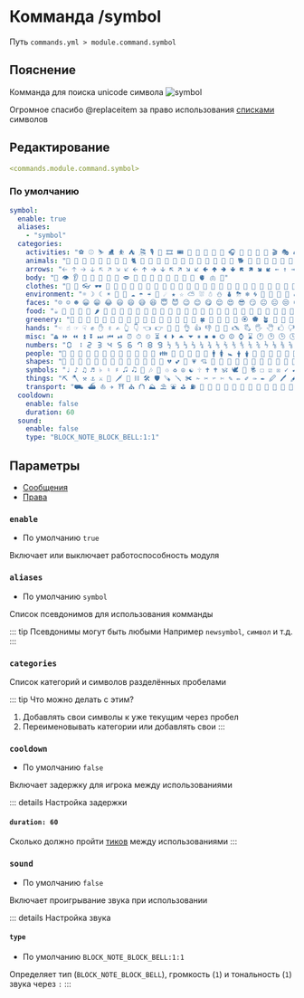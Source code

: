 # Комманда /symbol
Путь `commands.yml > module.command.symbol`

## Пояснение
Комманда для поиска unicode символа
![symbol](/commandsymbol.png)

Огромное спасибо @replaceitem за право использования [списками](https://github.com/replaceitem/symbol-chat) символов

## Редактирование
```yaml
<commands.module.command.symbol>
```

### По умолчанию
```yaml
symbol:
  enable: true
  aliases:
    - "symbol"
  categories:
    activities: "⚽ ⚾ ⛷ ⛸ ⛹ ⛺ 🎘 🎙 🎤 🎞 🎟 🎠 🎡 🎢 🎥 🎦 🎧 🎨 🎩 🎪 🎫 🎬 🎭 🎮 🕹 🎯 🎰 🎱 🎲 🎳 🎴 🎽 🎾 🎿 🏀 🏁 🏂 🏃 🏄 🏇 🏈 🏉 🏊 🏋 🏌 🏍 🏎 🏏 🏐 🏑 🏒 🏓 🥊 🥋 🥌 🥍 🥎 🥏 🪀 🪁 🪂 🪃 🪄 🪅 🪆 🤺 🤻 🤼 🤽 🤾 🤿 🧗 🧘 🤳 🤷 🤸 🤹 🏕 🏖 🏸 🏹 💒 🎀 🎁 🧧 🎂 🎃 🎄 🎅 🎆 🎇 🎈 🎉 🎊 🎋 🎌 🎍 🎎 🎏 🎐 🎑"
    animals: "🐀 🐁 🐂 🐃 🐄 🐅 🐆 🐇 🐈 🐉 🐊 🐋 🐌 🐍 🐎 🐏 🐐 🐑 🐒 🐓 🐔 🐕 🐖 🐗 🐘 🐙 🐚 🐛 🐜 🐝 🐞 🐟 🐠 🐡 🐢 🐣 🐤 🐥 🐦 🐧 🐨 🐩 🐪 🐫 🐬 🐭 🐮 🐯 🐰 🐱 🐲 🐳 🐴 🐵 🐶 🐷 🐸 🐹 🐺 🐻 🐼 🐽 🐾 🐿 🕷 🕸 🦀 🦁 🦂 🦃 🦄 🦅 🦆 🦇 🦈 🦉 🦊 🦋 🦌 🦍 🦎 🦏 🦐 🦑 🦒 🦓 🦔 🦕 🦖 🦗 🦘 🦙 🦚 🦛 🦜 🦝 🦞 🦟 🦠 🦡 🦢 🦣 🦤 🦥 🦦 🦧 🦨 🦩 🦪 🦫 🦬 🦭 🦮 🪰 🪱 🪲 🪳 🪹 🪺 🪼 🪿 🫎 🫏"
    arrows: "🡠 🡡 🡢 🡣 🡤 🡥 🡦 🡧 🡨 🡩 🡪 🡫 🡬 🡭 🡮 🡯 🢀 🢁 🢂 🢃 🢄 🢅 🢆 🢇 ← ↑ → ↓ ↔ ⇄ ⇵ ⇏ ⇒ ⇔ 🠘 🠙 🠚 🠛 🔙 🔚 🔛 🔜 🔝 🗘"
    body: "👀 👁 👂 🦻 👃 👄 👅 💋 🗢 💪 🦴 🦵 🦶 🦷 🦾 🦿 🧠 🫀 🫁 🫦"
    clothes: "👑 👒 👓 🕶 👔 👕 👖 👗 👘 👙 👚 👛 👜 👝 👞 👟 👠 👡 👢 🥻 🥼 🥽 🥾 🥿 🦺 🦯 🧢 🧣 🧤 🧥 🧦 🩰 🩱 🩲 🩳 🩴 🪖"
    environment: "☼ ☽ ☾ ☀ 🌄 🌅 ☁ ☂ ☔ 🌂 ☄ ★ ☆ ⛅ ⛆ ☃ ⛄ ⛇ ⛈ ❄ 🌀 🌁 🌈 🌊 🌋 🌢 💧 🌣 🌤 🌥 🌦 🌧 🌨 🌩 🌪 🌫 🌬 🌆 🌇 🌉 ⭐ ⭑ ⭒ ⯪ ⯫ 🔯 🌃 🌌 🌞 🌟 🌠 🌍 🌎 🌏 🌐 🗺 🪐 🌑 🌒 🌓 🌔 🌕 🌖 🌗 🌘 🌙 🌚 🌛 🌜 🌝 🏔 🏜 🏝 🏞"
    faces: "☹ ☺ ☻ 😀 😁 😂 😃 😄 😅 😆 😇 😈 😉 😊 😋 😌 😍 😎 😏 😐 😑 😒 😓 😔 😕 😖 😗 😘 😙 😚 😛 😜 😝 😞 😟 😠 😡 😢 😣 😤 😥 😦 😧 😨 😩 😪 😫 😬 😭 😮 😯 😰 😱 😲 😳 😴 😵 😶 😷 😸 😹 😺 😻 😼 😽 😾 😿 🙀 🙁 🙂 🙃 🙄 🙅 🙆 🙇 🙈 🙉 🙊 🙋 🙌 🙍 🙎 🙏 🤐 🤑 🤒 🤓 🤔 🤕 🤗 🤠 🤡 🤢 🤣 🤤 🤥 🤦 🤧 🤨 🤩 🤪 🤫 🤬 🤭 🤮 🤯 🥰 🥱 🥲 🥳 🥴 🥵 🥶 🥷 🥸 🥹 🥺 🧐 🫠 🫡 🫢 🫣 🫤 🫥 🫨"
    food: "☕ 🌭 🌮 🌯 🌰 🌶 🍅 🍆 🍇 🍈 🍉 🍊 🍋 🍌 🍍 🍎 🍏 🍐 🍑 🍒 🍓 🍔 🍕 🍖 🍗 🍘 🍙 🍚 🍛 🍜 🍝 🍞 🍟 🍠 🍡 🍢 🍣 🍤 🍥 🍦 🍧 🍨 🍩 🍪 🍫 🍬 🍭 🍮 🍯 🍰 🍱 🍲 🍳 🍴 🍵 🍶 🍷 🍸 🍹 🍺 🍻 🍼 🍽 🍾 🍿 🥐 🥑 🥒 🥓 🥔 🥕 🥖 🥗 🥘 🥙 🥚 🥛 🥜 🥝 🥞 🥟 🥠 🥡 🥢 🥣 🥤 🥥 🥦 🥧 🥨 🥩 🥪 🥫 🥬 🥭 🥮 🥯 🧀 🧁 🧂 🧃 🧄 🧅 🧆 🧇 🧈 🧉 🧊 🧋 🫐 🫑 🫒 🫓 🫔 🫕 🫖 🫗 🫘 🫙 🫚 🫛"
    greenery: "🌱 🌲 🌳 🌴 🌵 🌷 🌸 🌹 🥀 💮 🌺 🌻 🌼 🌽 🌾 🌿 🍀 🍁 🍂 🍃 🍄 🏵 🏶 🪴 🪷 🪸 🪻"
    hands: "☜ ☝ ☞ ☟ ✊ ✋ ✌ ✍ 👆 👇 👈 👉 👊 👋 👌 👍 👎 👏 👐 🖎 🖏 🖐 🖑 🖒 🖓 🖔 🖕 🖖 🖗 🖘 🖙 🖚 🖛 🖜 🖝 🖞 🖟 🖠 🖡 🖢 🖣 🤌 🤏 🤘 🤙 🤚 🤛 🤜 🤝 🤞 🤟 🤲 🫰 🫱 🫲 🫳 🫴 🫵 🫶 🫷 🫸"
    misc: "⏏ ⏩ ⏪ ⏫ ⏬ ⏭ ⏮ ⏯ ⏰ ⏱ ⏲ ⏳ ⏴ ⏵ ⏶ ⏷ ⏸ ⏹ ⏺ ⏻ ⏼ ⌚ ⌛ 🕐 🕑 🕒 🕓 🕔 🕕 🕖 🕗 🕘 🕙 🕚 🕛 🕜 🕝 🕞 🕟 🕠 🕡 🕢 🕣 🕤 🕥 🕦 🕧 🔅 🔆 🔇 🔈 🔉 🔊 🕨 🕩 🕪 🕫 🕬 🕭 🔋 🪫 🔌 🔍 🔎 🛜 🗔 🗕 🗖 🗗 🗘 🗙 🗚 🗛 ✉ 💌 📧 📨 📩 🖂 🖃 🖄 🖅 🖆 🪪 ⚐ ⚑ ⚕ ⚖ ⚗ ⚘ ⚙ ⛭ ⛮ ⚠ ⚡ ⚰ ⚱ ♔ ♕ ♖ ♗ ♘ ♙ ♚ ♛ ♜ ♝ ♞ ♟ ♠ ♡ ♢ ♣ ♤ ♥ ♦ ♧ ⚀ ⚁ ⚂ ⚃ ⚄ ⚅ ⛀ ⛁ ⛂ ⛃ 💠 🔰 💢 💤 💥 🔥 💦 💨 🫧 💫 💬 💭 🗨 🗩 🗪 🗫 🗬 🗭 🗮 🗯 🗰 🗱 🗲 💱 💲 💳 💴 💵 💶 💷 💸 🪙 💹 📈 📉 📊 🗠"
    numbers: "🯰 🯱 🯲 🯳 🯴 🯵 🯶 🯷 🯸 🯹 ½ ↉ ⅓ ⅔ ¼ ¾ ⅕ ⅖ ⅗ ⅘ ⅙ ⅚ ⅐ ⅛ ⅜ ⅝ ⅞ ⅑ ⅒ ⅟ ⓪ ① ② ③ ④ ⑤ ⑥ ⑦ ⑧ ⑨ ⑩ ⑪ ⑫ ⑬ ⑭ ⑮ ⑯ ⑰ ⑱ ⑲ ⑳ ⓿ ➊ ➋ ➌ ➍ ➎ ➏ ➐ ➑ ➒ ➓ Ⅰ Ⅱ Ⅲ Ⅳ Ⅴ Ⅵ Ⅶ Ⅷ Ⅸ Ⅹ Ⅺ Ⅻ Ⅼ Ⅽ Ⅾ Ⅿ"
    people: "👣 👤 👥 👦 👧 👨 👩 🧑 🧒 🧓 🧔 🧕 👪 👫 👬 👭 🧍 🧎 🚹 🚺 🚼 🛉 🛊 🧏 👮 👯 👰 👱 👲 🤶 👳 👴 👵 👶 👷 👸 👹 👺 👼 🤰 🫂 🫃 🫄 🤱 🧖 👻 👽 👾 🤖 🧌 👿 ☠ 💀 🕱 💁 💂 🤴 🫅 🤵 💃 🕺 💆 💇 💏 💑 🗣 🦸 🦹 🕴 🕵 🧙 🧚 🧛 🧜 🧝 🧞 🧟"
    shapes: "🔲 🔳 🔴 🔵 🔶 🔷 🔸 🔹 🔺 🔻 🔼 🔽 💓 💔 💕 💖 💗 💘 💙 💚 💛 💜 🖤 💝 💞 💟 🤍 🤎 🧡 🩵 🩶 🩷 ❣ ❤ ❥ ❦ ❧ 🎔 │ ┤ ╡ ╢ ╖ ╕ ╣ ║ ╗ ╝ ╜ ╛ ┐ └ ┴ ┬ ├ ─ ┼ ╞ ╟ ╚ ╔ ╩ ╦ ╠ ═ ╬ ╧ ╨ ╤ ╥ ╙ ╘ ╒ ╓ ╫ ╪ ┘ ┌ ▁ ▂ ▃ ▄ ▅ ▆ ▇ █ ▉ ▊ ▋ ▌ ▍ ▎ ▏ ▕ ▐ ▔ ▀ ▝ ▖ ▗ ▘ ▙ ▛ ▜ ▟ ▞ ▚"
    symbols: "♩ ♪ ♫ ♬ ♭ ♮ ♯ 🎜 🎝 🎵 🎶 🎼 ♲ ♻ ☮ ☯ 🕆 🕇 🕈 🕉 🕊 🕎 🕏 ☐ ☑ ☒ ✓ ✔ ✕ ✖ ✗ ✘ ❌ ❎ 🗴 🗵 🗶 🗷 🗸 🗹 ♿ 🔞 ⛔ 🕲 🚫 🚬 🚭 🚮 🚯 🚰 🚱 🛆 🛇 🛈 🛑 🔟 🔠 🔡 🔢 🔣 🔤 🆑 🆒 🆓 🆔 🆕 🆖 🆗 🆘 🆙 🆚 ❓ ❔ ❕ ❗ ❛ ❜ ❝ ❞ ❟ ❠ 💯 🏱 🏲 🏳 🏴 🚩"
    things: "⛏ 🪓 ⚒ ⚓ ⚔ 🎣 🗡 🔱 ⛓ 🛠 🛡 🪚 🪛 ✀ ✁ ✂ ✃ ✄ ✎ ✏ ✐ ✑ ✒ 🖉 🖊 🖋 🖌 🖍 🌡 🏷 🎒 🎓 🎕 💐 🎖 🎗 🏅 🥇 🥈 🥉 🏆 🎚 🎛 🎷 🎸 🎹 🎺 🎻 🪇 🪈 🪕 🪗 🪘 🏺 💄 💅 🪨 🪵 🪶 🪽 💈 💉 💊 🧪 🧫 🩸 🩹 🩺 🩻 🩼 🧬 🧭 🧮 🧯 🧰 🧱 🧲 🧳 🧴 🧵 🧶 🧷 🧸 🧹 🧺 🧻 🧼 🧽 🧾 🧿 💍 💎 💡 💣 🧨 🥁 🥂 🥃 🥄 🥅 🥆 🧩 🪠 🪡 🪢 🪣 🪤 🪥 🪦 🪧 💩 💰 💺 💻 💼 💽 🖭 🖴 💾 🖪 🖫 🖬 💿 📀 🖸 📁 📂 🖿 🗀 🗁 🗂 🗃 🗄 📃 📄 📅 📆 📇 🖹 🖺 🖻 🖼 🖽 🖾 📋 📌 📍 🖈 📎 🖇 📏 📐 📑 📒 📓 📔 📕 📖 📗 📘 📙 📚 📛 📜 📝 🗅 🗆 🗇 🗈 🗉 🗊 🗋 🗌 🗍 🗎 🗏 🗐 🗑 🗒 🗓 📞 📟 📠 📡 📢 📣 📤 📥 📦 📪 📫 📬 📭 📮 📯 📰 📱 📲 📳 📴 📵 📶 🕻 🕼 🕽 🕾 🕿 🖀 🖁 📷 📸 📹 📺 📻 📼 📽 📾 📿 🖥 🖦 🖧 🖨 🖩 🖮 🖯 🖰 🖱 🖲 🖳 🖵 🖶 🖷 🔏 🔐 🔑 🔒 🔓 🔔 🔕 🔖 🔗 🔘 🔦 🔧 🔨 🔩 🔪 🔫 🔬 🔭 🔮 🪒 🪔 🕮 🕯 🕰 🗳 🛍 🛎 🛢 🗜 🗝 🗞 🗟 🕳"
    transport: "⛟ ⛴ ⛵ ✈ ⛩ ⛪ ⛫ ⛰ ⛱ ⛲ ⛳ ⛽ 🗻 🗼 🗽 🗾 🗿 🚀 🚁 🚂 🚃 🚄 🚅 🚆 🚇 🚈 🚉 🚊 🛲 🚋 🚌 🚍 🚎 🚏 🚐 🚑 🚒 🛱 🚓 🚔 🚕 🚖 🚗 🛻 🚘 🚙 🚚 🚛 🚜 🚝 🚞 🚟 🚠 🚡 🚢 🛳 🚣 🚤 🛶 🛥 🛦 🛧 🛨 🛩 🛪 🛫 🛬 🛰 🛴 🛵 🛹 🛼 🛺 🛷 🦼 🦽 🛸 🛒 🚥 🚦 🚧 🚨 🏗 🏘 🏙 🏚 🏛 🏟 🏠 🏡 🏢 🏣 🏤 🏥 🏦 🏧 🏨 🏩 🏪 🏫 🏬 🏭 🏮 🏯 🏰 🕋 🕌 🕍 🛐 🛓 🛔 🛕 🛖 🚲 🚳 🚴 🚵 🚶 🚷 🚸 🚪 🪑 🪟 🪜 🪝 🪞 🚻 🚽 🚾 🚿 🛀 🛁 🛂 🛃 🛄 🛅 🛋 🛌 🛏 🛗 🛝 🛞 🛟 🛣 🛤"
  cooldown:
    enable: false
    duration: 60
  sound:
    enable: false
    type: "BLOCK_NOTE_BLOCK_BELL:1:1"
```

## Параметры

- [Сообщения](/en/messages/ru_ru/module/command/symbol/)
- [Права](/en/permissions/module/command/symbol/)

### `enable`
- По умолчанию `true`

Включает или выключает работоспособность модуля

### `aliases`
- По умолчанию `symbol`

Список псевдонимов для использования комманды

::: tip Псевдонимы могут быть любыми
Например `newsymbol`, `символ` и т.д.
:::

### `categories`

Список категорий и символов разделённых пробелами

::: tip Что можно делать с этим?
1. Добавлять свои символы к уже текущим через пробел
2. Переименовывать категории или добавлять свои
:::

### `cooldown`
- По умолчанию `false`

Включает задержку для игрока между использованиями

::: details Настройка задержки
#### `duration: 60`

Сколько должно пройти [тиков](https://ru.minecraft.wiki/w/%D0%A2%D0%B0%D0%BA%D1%82) между использованиями
:::

### `sound`
- По умолчанию `false`

Включает проигрывание звука при использовании

::: details Настройка звука
#### `type`
- По умолчанию `BLOCK_NOTE_BLOCK_BELL:1:1`

Определяет тип (`BLOCK_NOTE_BLOCK_BELL`), громкость (`1`) и тональность (`1`) звука через `:`
:::